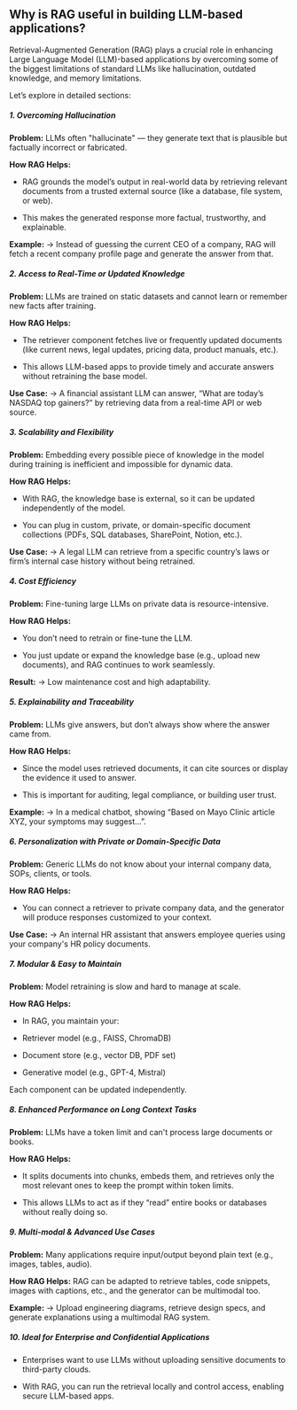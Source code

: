 
## Why is RAG useful in building LLM-based applications?

Retrieval-Augmented Generation (RAG) plays a crucial role in enhancing Large Language Model (LLM)-based applications by overcoming some of the biggest limitations of standard LLMs like hallucination, outdated knowledge, and memory limitations.

Let’s explore in detailed sections:

#####  1. Overcoming Hallucination
**Problem:** LLMs often "hallucinate" — they generate text that is plausible but factually incorrect or fabricated.

**How RAG Helps:**
- RAG grounds the model’s output in real-world data by retrieving relevant documents from a trusted external source (like a database, file system, or web).

- This makes the generated response more factual, trustworthy, and explainable.

**Example:**
→ Instead of guessing the current CEO of a company, RAG will fetch a recent company profile page and generate the answer from that.

#####  2. Access to Real-Time or Updated Knowledge
**Problem:** LLMs are trained on static datasets and cannot learn or remember new facts after training.

**How RAG Helps:**
- The retriever component fetches live or frequently updated documents (like current news, legal updates, pricing data, product manuals, etc.).

- This allows LLM-based apps to provide timely and accurate answers without retraining the base model.

**Use Case:**
→ A financial assistant LLM can answer, “What are today’s NASDAQ top gainers?” by retrieving data from a real-time API or web source.

##### 3. Scalability and Flexibility
**Problem:** Embedding every possible piece of knowledge in the model during training is inefficient and impossible for dynamic data.

**How RAG Helps:**
- With RAG, the knowledge base is external, so it can be updated independently of the model.

- You can plug in custom, private, or domain-specific document collections (PDFs, SQL databases, SharePoint, Notion, etc.).

**Use Case:**
→ A legal LLM can retrieve from a specific country’s laws or firm’s internal case history without being retrained.

##### 4. Cost Efficiency
**Problem:** Fine-tuning large LLMs on private data is resource-intensive.

**How RAG Helps:**
- You don’t need to retrain or fine-tune the LLM.

- You just update or expand the knowledge base (e.g., upload new documents), and RAG continues to work seamlessly.

**Result:**
→ Low maintenance cost and high adaptability.

##### 5. Explainability and Traceability
**Problem:** LLMs give answers, but don’t always show where the answer came from.

**How RAG Helps:**
- Since the model uses retrieved documents, it can cite sources or display the evidence it used to answer.

- This is important for auditing, legal compliance, or building user trust.

**Example:**
→ In a medical chatbot, showing “Based on Mayo Clinic article XYZ, your symptoms may suggest...”.

##### 6. Personalization with Private or Domain-Specific Data
**Problem:** Generic LLMs do not know about your internal company data, SOPs, clients, or tools.

**How RAG Helps:**
- You can connect a retriever to private company data, and the generator will produce responses customized to your context.

**Use Case:**
→ An internal HR assistant that answers employee queries using your company's HR policy documents.

##### 7. Modular & Easy to Maintain
**Problem:** Model retraining is slow and hard to manage at scale.

**How RAG Helps:**
- In RAG, you maintain your:

 - Retriever model (e.g., FAISS, ChromaDB)

 - Document store (e.g., vector DB, PDF set)

 - Generative model (e.g., GPT-4, Mistral)

Each component can be updated independently.

##### 8. Enhanced Performance on Long Context Tasks
**Problem:** LLMs have a token limit and can't process large documents or books.

**How RAG Helps:**
- It splits documents into chunks, embeds them, and retrieves only the most relevant ones to keep the prompt within token limits.

- This allows LLMs to act as if they “read” entire books or databases without really doing so.

##### 9. Multi-modal & Advanced Use Cases
**Problem:** Many applications require input/output beyond plain text (e.g., images, tables, audio).

**How RAG Helps:**
RAG can be adapted to retrieve tables, code snippets, images with captions, etc., and the generator can be multimodal too.

**Example:**
→ Upload engineering diagrams, retrieve design specs, and generate explanations using a multimodal RAG system.

##### 10. Ideal for Enterprise and Confidential Applications
- Enterprises want to use LLMs without uploading sensitive documents to third-party clouds.

- With RAG, you can run the retrieval locally and control access, enabling secure LLM-based apps.
















